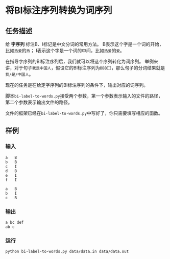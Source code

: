 将BI标注序列转换为词序列
========================

任务描述
--------

给 __字序列__ 标注B、I标记是中文分词的常用方法。
B表示这个字是一个词的开始，比如`热爱`的`热`；
I表示这个字是一个词的中间，比如`热爱`的`爱`。

在指导字序列的BI标注序列后，我们就可以将这个序列转化为词序列。
举例来讲，对于句子`我是中国人`，假设它的BI标注序列为`BBBII`，那么句子的分词结果就是`我/是/中国人`。

现在的任务是在给定字序列的BI标注序列的条件下，输出对应的词序列。

脚本`bi-label-to-words.py`接受两个参数，第一个参数表示输入的文件的路径，第二个参数表示输出文件的路径。

文件的框架已经在`bi-label-to-words.py`中写好了，你只需要填写相应的函数。

样例
----
### 输入
```
a   B
b   B
c   I
d   B
e   I
f   I

a   B
b   I
c   B
```
### 输出
```
a bc def
ab c
```
### 运行
```
python bi-label-to-words.py data/data.in data/data.out
```
